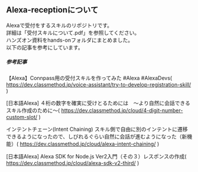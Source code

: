 ## Alexa-receptionについて
Alexaで受付をするスキルのリポジトリです。  
詳細は「受付スキルについて.pdf」を参照してください。  
ハンズオン資料をhands-onフォルダにまとめました。  
以下の記事を参考にしています。  

##### 参考記事
【Alexa】Connpass用の受付スキルを作ってみた #Alexa #AlexaDevs( https://dev.classmethod.jp/voice-assistant/try-to-develop-registration-skill/ )  

[日本語Alexa] ４桁の数字を確実に受けとるためには　〜より自然に会話できるスキル作成のために〜( https://dev.classmethod.jp/cloud/4-digit-number-custom-slot/ )  

インテントチェーン(Intent Chaining) スキル側で自由に別のインテントに遷移できるようになったので、しびれるぐらい自然に会話が進むようになった（新機能）( https://dev.classmethod.jp/cloud/alexa-intent-chaining/ )  

[日本語Alexa] Alexa SDK for Node.js Ver2入門（その３）レスポンスの作成( https://dev.classmethod.jp/cloud/alexa-sdk-v2-third/ )
